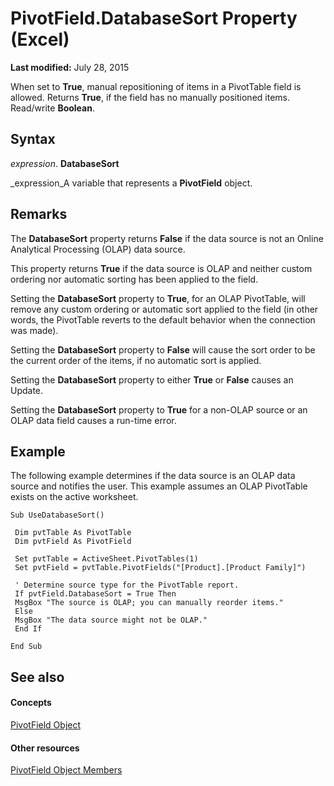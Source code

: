 
# PivotField.DatabaseSort Property (Excel)

 **Last modified:** July 28, 2015

When set to  **True**, manual repositioning of items in a PivotTable field is allowed. Returns  **True**, if the field has no manually positioned items. Read/write  **Boolean**.

## Syntax

 _expression_. **DatabaseSort**

 _expression_A variable that represents a  **PivotField** object.


## Remarks

The  **DatabaseSort** property returns **False** if the data source is not an Online Analytical Processing (OLAP) data source.

This property returns  **True** if the data source is OLAP and neither custom ordering nor automatic sorting has been applied to the field.

Setting the  **DatabaseSort** property to **True**, for an OLAP PivotTable, will remove any custom ordering or automatic sort applied to the field (in other words, the PivotTable reverts to the default behavior when the connection was made).

Setting the  **DatabaseSort** property to **False** will cause the sort order to be the current order of the items, if no automatic sort is applied.

Setting the  **DatabaseSort** property to either **True** or **False** causes an Update.

Setting the  **DatabaseSort** property to **True** for a non-OLAP source or an OLAP data field causes a run-time error.


## Example

The following example determines if the data source is an OLAP data source and notifies the user. This example assumes an OLAP PivotTable exists on the active worksheet.


```
Sub UseDatabaseSort() 
 
 Dim pvtTable As PivotTable 
 Dim pvtField As PivotField 
 
 Set pvtTable = ActiveSheet.PivotTables(1) 
 Set pvtField = pvtTable.PivotFields("[Product].[Product Family]") 
 
 ' Determine source type for the PivotTable report. 
 If pvtField.DatabaseSort = True Then 
 MsgBox "The source is OLAP; you can manually reorder items." 
 Else 
 MsgBox "The data source might not be OLAP." 
 End If 
 
End Sub
```


## See also


#### Concepts


 [PivotField Object](52784960-e2da-b43a-1e37-2d4dae61c6d8.md)
#### Other resources


 [PivotField Object Members](4a6ea12a-072c-a386-c855-7bf5f6eadd46.md)
